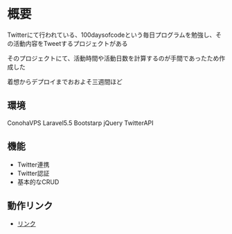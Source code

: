 # 概要
<p>Twitterにて行われている、100daysofcodeという毎日プログラムを勉強し、その活動内容をTweetするプロジェクトがある<p>
<p>そのプロジェクトにて、活動時間や活動日数を計算するのが手間であったため作成した</p>
<p>着想からデプロイまでおおよそ三週間ほど</p>

## 環境
ConohaVPS
Laravel5.5
Bootstarp
jQuery
TwitterAPI

## 機能
- Twitter連携
- Twitter認証
- 基本的なCRUD


## 動作リンク
- [リンク](https://uroboros.site)
